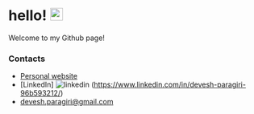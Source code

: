 # hello! <img src="https://media.giphy.com/media/hvRJCLFzcasrR4ia7z/giphy.gif" width="25px">

Welcome to my Github page!

### Contacts
* [Personal website](https://deveshparagiri.com/)
* [LinkedIn] <img src="https://i.stack.imgur.com/gVE0j.png" alt="linkedin"> (https://www.linkedin.com/in/devesh-paragiri-96b593212/)
* devesh.paragiri@gmail.com
